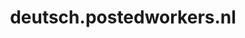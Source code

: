 ---
layout: post
title:  "deutsch.postedworkers.nl"
internal_url:  "/dutchgov/deutsch.postedworkers.nl.html"
categories: dutchgov
---